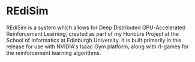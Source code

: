 # REdiSim

REdiSim is a system which allows for Deep Distributed GPU-Accelerated Reinforcement Learning, created as part of my Honours Project at the School of Informatics at Edinburgh University. It is built primarily in this release for use with NVIDIA's Isaac Gym platform, along with rl-games for the reinforcement learning algorithms. 

